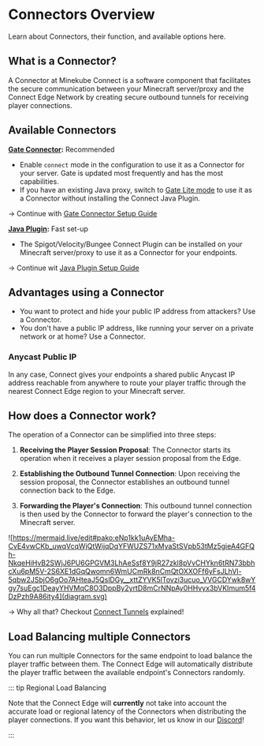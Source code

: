 # Connectors Overview

Learn about Connectors, their function, and available options here.

## What is a Connector?

A Connector at Minekube Connect is a software component that facilitates the secure
communication between your Minecraft server/proxy and the Connect Edge Network by
creating secure outbound tunnels for receiving player connections.

## Available Connectors

**[Gate Connector](gate.md):** <VPBadge type="info">Recommended</VPBadge>

- Enable `connect` mode in the configuration to use it as a Connector for your
  server. Gate is updated most frequently and has the most capabilities.
- If you have an existing Java proxy, switch to [Gate Lite mode](gate.md#gate-lite-mode) to use it as a Connector
  without installing the Connect Java Plugin.

-> Continue with [Gate Connector Setup Guide](gate.md)

**[Java Plugin](plugin.md):** <VPBadge type="info">Fast set-up</VPBadge>

- The Spigot/Velocity/Bungee Connect Plugin can be installed on your Minecraft server/proxy to
  use it as a Connector for your endpoints.

-> Continue wit [Java Plugin Setup Guide](plugin.md)

## Advantages using a Connector

- You want to protect and hide your public IP address from attackers? Use a Connector.
- You don't have a public IP address, like running your server on a private network or at home? Use a Connector.

### Anycast Public IP

In any case, Connect gives your endpoints a shared public Anycast IP address reachable from
anywhere to route your player traffic through the nearest Connect Edge region to your Minecraft server.

## How does a Connector work?

The operation of a Connector can be simplified into three steps:

1. **Receiving the Player Session Proposal**: The Connector starts its operation when it receives a player session
   proposal from the Edge.

2. **Establishing the Outbound Tunnel Connection**: Upon receiving the session proposal, the Connector establishes an
   outbound tunnel connection back to the Edge.

3. **Forwarding the Player's Connection**: This outbound tunnel connection is then used by the Connector to forward the
   player's connection to the Minecraft server.

![https://mermaid.live/edit#pako:eNp1kk1uAyEMha-CvE4vwCKb_uwqVcqWjQtWijqDqYFWUZS71xMyaStSVpb53tMz5gieA4GFQh-NkqeHiHvB2SWjJ6PU6GPGVM3LhAeSsf8Y9jR27zkl8pVvCHYkn6tRN73bbhcXu6pM5V-2S6XE1dGqQwomn6WmUCmRk8nCmQtOXXOFf6yFsJLhVl-5qbw2JSbjO6gOo7AHteaJ5QslDGy__xttZYVK5lTovzi3ucuo_VVGCDYwk8wYgy7suEgc1DeayYHVMqC8O3DppBy2yrtD8mCrNNpAy0HHvyx3bVKImum5f4DzPzh9A86ity4](diagram.svg)

-> Why all that? Checkout [Connect Tunnels](/guide/tunnels) explained!

## Load Balancing multiple Connectors

You can run multiple Connectors for the same endpoint to load balance the player traffic between them.
The Connect Edge will automatically distribute the player traffic between the available endpoint's Connectors randomly.

::: tip Regional Load Balancing

Note that the Connect Edge will **currently** not take into account the accurate load or regional latency of the
Connectors when
distributing the player connections. If you want this behavior, let us know in
our [Discord](https://minekube.com/discord)!

::: 